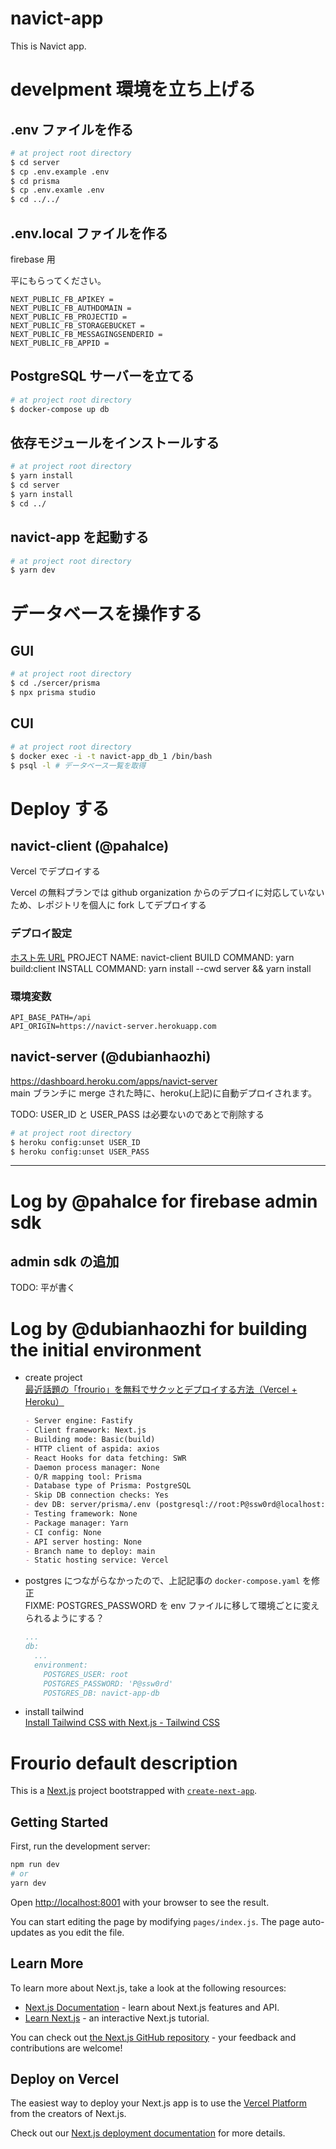# navict-app

This is Navict app.

# develpment 環境を立ち上げる

## .env ファイルを作る

```bash
# at project root directory
$ cd server
$ cp .env.example .env
$ cd prisma
$ cp .env.examle .env
$ cd ../../
```

## .env.local ファイルを作る

firebase 用

平にもらってください。

```
NEXT_PUBLIC_FB_APIKEY =
NEXT_PUBLIC_FB_AUTHDOMAIN =
NEXT_PUBLIC_FB_PROJECTID =
NEXT_PUBLIC_FB_STORAGEBUCKET =
NEXT_PUBLIC_FB_MESSAGINGSENDERID =
NEXT_PUBLIC_FB_APPID =
```

## PostgreSQL サーバーを立てる

```bash
# at project root directory
$ docker-compose up db
```

## 依存モジュールをインストールする

```bash
# at project root directory
$ yarn install
$ cd server
$ yarn install
$ cd ../
```

## navict-app を起動する

```bash
# at project root directory
$ yarn dev
```

# データベースを操作する

## GUI

```bash
# at project root directory
$ cd ./sercer/prisma
$ npx prisma studio
```

## CUI

```bash
# at project root directory
$ docker exec -i -t navict-app_db_1 /bin/bash
$ psql -l # データベース一覧を取得
```

# Deploy する

## navict-client (@pahalce)

Vercel でデプロイする

Vercel の無料プランでは github organization からのデプロイに対応していないため、レポジトリを個人に fork してデプロイする

### デプロイ設定

[ホスト先 URL](navict-app.vercel.app)
PROJECT NAME: navict-client
BUILD COMMAND: yarn build:client
INSTALL COMMAND: yarn install --cwd server && yarn install

### 環境変数

```
API_BASE_PATH=/api
API_ORIGIN=https://navict-server.herokuapp.com
```

## navict-server (@dubianhaozhi)

https://dashboard.heroku.com/apps/navict-server \
main ブランチに merge された時に、heroku(上記)に自動デプロイされます。

TODO: USER_ID と USER_PASS は必要ないのであとで削除する

```bash
# at project root directory
$ heroku config:unset USER_ID
$ heroku config:unset USER_PASS
```

---

# Log by @pahalce for firebase admin sdk

## admin sdk の追加

TODO: 平が書く

# Log by @dubianhaozhi for building the initial environment

- create project\
  [最近話題の「frourio」を無料でサクッとデプロイする方法（Vercel + Heroku）](https://zenn.dev/jun1123/articles/deploy-frourio)
  ```md
  - Server engine: Fastify
  - Client framework: Next.js
  - Building mode: Basic(build)
  - HTTP client of aspida: axios
  - React Hooks for data fetching: SWR
  - Daemon process manager: None
  - O/R mapping tool: Prisma
  - Database type of Prisma: PostgreSQL
  - Skip DB connection checks: Yes
  - dev DB: server/prisma/.env (postgresql://root:P@ssw0rd@localhost:5432/navict-app-db)
  - Testing framework: None
  - Package manager: Yarn
  - CI config: None
  - API server hosting: None
  - Branch name to deploy: main
  - Static hosting service: Vercel
  ```
- postgres につながらなかったので、上記記事の `docker-compose.yaml` を修正\
  FIXME: POSTGRES_PASSWORD を env ファイルに移して環境ごとに変えられるようにする？
  ```yaml
  ...
  db:
    ...
    environment:
      POSTGRES_USER: root
      POSTGRES_PASSWORD: 'P@ssw0rd'
      POSTGRES_DB: navict-app-db
  ```
- install tailwind\
  [Install Tailwind CSS with Next.js - Tailwind CSS](https://tailwindcss.com/docs/guides/nextjs)

# Frourio default description

This is a [Next.js](https://nextjs.org/) project bootstrapped with [`create-next-app`](https://github.com/vercel/next.js/tree/canary/packages/create-next-app).

## Getting Started

First, run the development server:

```bash
npm run dev
# or
yarn dev
```

Open [http://localhost:8001](http://localhost:8001) with your browser to see the result.

You can start editing the page by modifying `pages/index.js`. The page auto-updates as you edit the file.

## Learn More

To learn more about Next.js, take a look at the following resources:

- [Next.js Documentation](https://nextjs.org/docs) - learn about Next.js features and API.
- [Learn Next.js](https://nextjs.org/learn) - an interactive Next.js tutorial.

You can check out [the Next.js GitHub repository](https://github.com/vercel/next.js/) - your feedback and contributions are welcome!

## Deploy on Vercel

The easiest way to deploy your Next.js app is to use the [Vercel Platform](https://vercel.com/import?utm_medium=default-template&filter=next.js&utm_source=create-next-app&utm_campaign=create-next-app-readme) from the creators of Next.js.

Check out our [Next.js deployment documentation](https://nextjs.org/docs/deployment) for more details.
